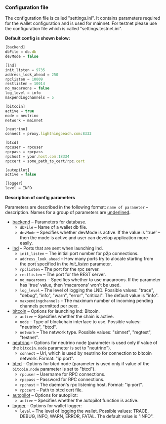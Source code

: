 ### Configuration file

The configuration file is called "settings.ini". It contains parameters required for the wallet configuration and is used for mainnet. For testnet please use the configuration file which is called "settings.testnet.ini".

**Default config is shown below:**

```javascript
[backend]
dbFile = db.db
devMode = false

[lnd] 
init_listen = 9735
address_look_ahead = 250
rpclisten = 10009
restlisten = 10014 
no_macaroons = false 
log_level = info
maxpendingchannels = 5

[bitcoin] 
active = true
node = neutrino 
network = mainnet

[neutrino]
connect = proxy.lightningpeach.com:8333

[btcd]
rpcuser = rpcuser
rpcpass = rpcpass
rpchost = your.host.com:18334
rpccert = some_path_to_cert/rpc.cert

[autopilot]
active = false

[logger]
level = INFO
```

**Description of config parameters**

Parameters are described in the following format: 
`name of parameter` – description. Names for a group of parameters are <u>underlined</u>. 

* <u>backend</u> – Parameters for database.
  * `dbFile` – Name of a wallet db file.
  * `devMode` – Specifies whether devMode is active. If the value is 'true' – then the mode is active and user can develop application more easily.
* <u>lnd</u> – Ports that are sent when launching lnd.
  * `init_listen` – The initial port number for p2p connections.
  * `address_look_ahead` – How many ports try to alocate starting from the port specified in the *init_listen* parameter. 
  * `rpclisten` – The port for the rpc server.
  * `restlisten` – The port for the REST server.
  * `no_macaroons` – Specifies whether to use macaroons. If the parameter has 'true' value, then 'macaroons' won't be used.
  * `log_level` – The level of logging the LND. Possible values: "trace", "debug", "info", "warn", "error", "critical". The default value is "info".
  * `maxpendingchannels` - The maximum number of incoming pending channels permitted per peer.
* <u>bitcoin</u> – Options for launching lnd: Bitcoin.
  * `active` – Specifies whether the chain is active.
  * `node` – Type of blockchain interface to use. Possible values: "neutrino", "btcd".
  * `network` – The network type. Possible values: "simnet", "regtest", "testnet".
* <u>neutrino</u> – Options for neutrino node (parameter is used only if value of the `bitcoin.node` parameter is set to "neutrino").
  * `connect` – Url, which is used by neutrino for connection to bitcoin network. Format: "ip:port".
* <u>btcd</u> – Options for btcd node (parameter is used only if value of the `bitcoin.node` parameter is set to "btcd").
  * `rpcuser` – Username for RPC connections.
  * `rpcpass` – Password for RPC connections.
  * `rpchost` – The daemon's rpc listening host. Format: "ip:port".
  * `rpccert` – Path to btcd cert file.
* <u>autopilot</u> – Options for autopilot:
  * `active` – Specifies whether the autopilot function is active.
* <u>logger</u> – Options for wallet logger:
  * `level` – The level of logging the wallet. Possible values: TRACE, DEBUG, INFO, WARN, ERROR, FATAL. The default value is "INFO". 
